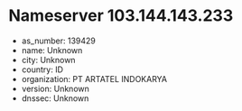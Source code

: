 # Nameserver 103.144.143.233

* as_number: 139429
* name: Unknown
* city: Unknown
* country: ID
* organization: PT ARTATEL INDOKARYA
* version: Unknown
* dnssec: Unknown
